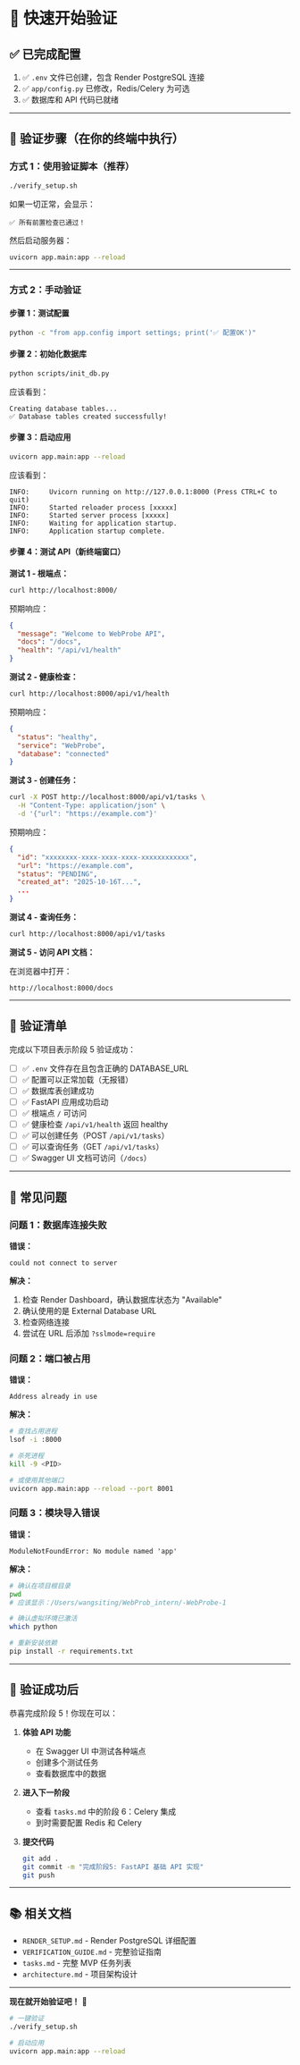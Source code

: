 # 🚀 快速开始验证

## ✅ 已完成配置

1. ✅ `.env` 文件已创建，包含 Render PostgreSQL 连接
2. ✅ `app/config.py` 已修改，Redis/Celery 为可选
3. ✅ 数据库和 API 代码已就绪

---

## 📝 验证步骤（在你的终端中执行）

### 方式 1：使用验证脚本（推荐）

```bash
./verify_setup.sh
```

如果一切正常，会显示：

```
✅ 所有前置检查已通过！
```

然后启动服务器：

```bash
uvicorn app.main:app --reload
```

---

### 方式 2：手动验证

#### 步骤 1：测试配置

```bash
python -c "from app.config import settings; print('✅ 配置OK')"
```

#### 步骤 2：初始化数据库

```bash
python scripts/init_db.py
```

应该看到：

```
Creating database tables...
✅ Database tables created successfully!
```

#### 步骤 3：启动应用

```bash
uvicorn app.main:app --reload
```

应该看到：

```
INFO:     Uvicorn running on http://127.0.0.1:8000 (Press CTRL+C to quit)
INFO:     Started reloader process [xxxxx]
INFO:     Started server process [xxxxx]
INFO:     Waiting for application startup.
INFO:     Application startup complete.
```

#### 步骤 4：测试 API（新终端窗口）

**测试 1 - 根端点：**

```bash
curl http://localhost:8000/
```

预期响应：

```json
{
  "message": "Welcome to WebProbe API",
  "docs": "/docs",
  "health": "/api/v1/health"
}
```

**测试 2 - 健康检查：**

```bash
curl http://localhost:8000/api/v1/health
```

预期响应：

```json
{
  "status": "healthy",
  "service": "WebProbe",
  "database": "connected"
}
```

**测试 3 - 创建任务：**

```bash
curl -X POST http://localhost:8000/api/v1/tasks \
  -H "Content-Type: application/json" \
  -d '{"url": "https://example.com"}'
```

预期响应：

```json
{
  "id": "xxxxxxxx-xxxx-xxxx-xxxx-xxxxxxxxxxxx",
  "url": "https://example.com",
  "status": "PENDING",
  "created_at": "2025-10-16T...",
  ...
}
```

**测试 4 - 查询任务：**

```bash
curl http://localhost:8000/api/v1/tasks
```

**测试 5 - 访问 API 文档：**

在浏览器中打开：

```
http://localhost:8000/docs
```

---

## 🎯 验证清单

完成以下项目表示阶段 5 验证成功：

- [ ] ✅ `.env` 文件存在且包含正确的 DATABASE_URL
- [ ] ✅ 配置可以正常加载（无报错）
- [ ] ✅ 数据库表创建成功
- [ ] ✅ FastAPI 应用成功启动
- [ ] ✅ 根端点 `/` 可访问
- [ ] ✅ 健康检查 `/api/v1/health` 返回 healthy
- [ ] ✅ 可以创建任务（POST `/api/v1/tasks`）
- [ ] ✅ 可以查询任务（GET `/api/v1/tasks`）
- [ ] ✅ Swagger UI 文档可访问（`/docs`）

---

## 🐛 常见问题

### 问题 1：数据库连接失败

**错误：**

```
could not connect to server
```

**解决：**

1. 检查 Render Dashboard，确认数据库状态为 "Available"
2. 确认使用的是 External Database URL
3. 检查网络连接
4. 尝试在 URL 后添加 `?sslmode=require`

### 问题 2：端口被占用

**错误：**

```
Address already in use
```

**解决：**

```bash
# 查找占用进程
lsof -i :8000

# 杀死进程
kill -9 <PID>

# 或使用其他端口
uvicorn app.main:app --reload --port 8001
```

### 问题 3：模块导入错误

**错误：**

```
ModuleNotFoundError: No module named 'app'
```

**解决：**

```bash
# 确认在项目根目录
pwd
# 应该显示：/Users/wangsiting/WebProb_intern/-WebProbe-1

# 确认虚拟环境已激活
which python

# 重新安装依赖
pip install -r requirements.txt
```

---

## 🎉 验证成功后

恭喜完成阶段 5！你现在可以：

1. **体验 API 功能**

   - 在 Swagger UI 中测试各种端点
   - 创建多个测试任务
   - 查看数据库中的数据

2. **进入下一阶段**

   - 查看 `tasks.md` 中的阶段 6：Celery 集成
   - 到时需要配置 Redis 和 Celery

3. **提交代码**
   ```bash
   git add .
   git commit -m "完成阶段5: FastAPI 基础 API 实现"
   git push
   ```

---

## 📚 相关文档

- `RENDER_SETUP.md` - Render PostgreSQL 详细配置
- `VERIFICATION_GUIDE.md` - 完整验证指南
- `tasks.md` - 完整 MVP 任务列表
- `architecture.md` - 项目架构设计

---

**现在就开始验证吧！** 🚀

```bash
# 一键验证
./verify_setup.sh

# 启动应用
uvicorn app.main:app --reload
```
